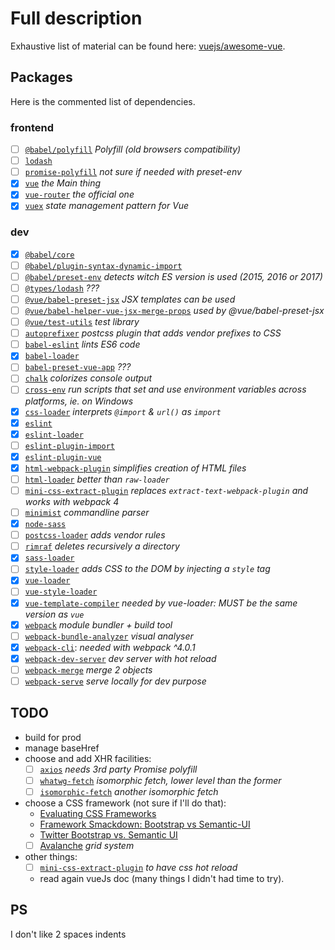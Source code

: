 # Full description

Exhaustive list of material can be found here: [vuejs/awesome-vue](https://github.com/vuejs/awesome-vue).

## Packages

Here is the commented list of dependencies.

### frontend

* [ ] [`@babel/polyfill`](https://babeljs.io/docs/en/next/babel-polyfill.html) *Polyfill (old browsers compatibility)*
* [ ] [`lodash`](https://www.npmjs.com/package/lodash)
* [ ] [`promise-polyfill`](https://www.npmjs.com/package/promise-polyfill) *not sure if needed with preset-env*
* [x] [`vue`](https://www.npmjs.com/package/vue) *the Main thing*
* [x] [`vue-router`](https://router.vuejs.org/) *the official one*
* [x] [`vuex`](https://vuex.vuejs.org/) *state management pattern for Vue*

### dev

* [x] [`@babel/core`](https://babeljs.io/docs/en/next/babel-core.html)
* [ ] [`@babel/plugin-syntax-dynamic-import`](https://babeljs.io/docs/en/next/babel-plugin-syntax-dynamic-import.html)
* [ ] [`@babel/preset-env`](https://babeljs.io/docs/en/next/babel-preset-env.html) *detects witch ES version is used (2015, 2016 or 2017)*
* [ ] [`@types/lodash`](https://www.npmjs.com/package/@types/lodash) *???*
* [ ] [`@vue/babel-preset-jsx`](https://www.npmjs.com/package/@vue/babel-preset-jsx) *JSX templates can be used*
* [ ] [`@vue/babel-helper-vue-jsx-merge-props`](https://www.npmjs.com/package/@vue/babel-helper-vue-jsx-merge-props) *used by @vue/babel-preset-jsx*
* [ ] [`@vue/test-utils`](https://vue-test-utils.vuejs.org/) *test library*
* [ ] [`autoprefixer`](https://www.npmjs.com/package/autoprefixer) *postcss plugin that adds vendor prefixes to CSS*
* [ ] [`babel-eslint`](https://www.npmjs.com/package/babel-eslint) *lints ES6 code*
* [x] [`babel-loader`](https://www.npmjs.com/package/babel-loader)
* [ ] [`babel-preset-vue-app`](https://www.npmjs.com/package/babel-preset-vue-app) *???*
* [ ] [`chalk`](https://www.npmjs.com/package/chalk) *colorizes console output*
* [ ] [`cross-env`](https://www.npmjs.com/package/cross-env) *run scripts that set and use environment variables across platforms, ie. on Windows*
* [x] [`css-loader`](https://www.npmjs.com/package/css-loader) *interprets `@import` & `url()` as `import`*
* [x] [`eslint`](https://www.npmjs.com/package/eslint)
* [x] [`eslint-loader`](https://www.npmjs.com/package/eslint-loader)
* [ ] [`eslint-plugin-import`](https://www.npmjs.com/package/eslint-plugin-import)
* [x] [`eslint-plugin-vue`](https://www.npmjs.com/package/eslint-plugin-vue)
* [x] [`html-webpack-plugin`](https://www.npmjs.com/package/html-webpack-plugin) *simplifies creation of HTML files*
* [ ] [`html-loader`](https://www.npmjs.com/package/html-loader) *better than `raw-loader`*
* [ ] [`mini-css-extract-plugin`](https://www.npmjs.com/package/mini-css-extract-plugin) *replaces `extract-text-webpack-plugin` and works with webpack 4*
* [ ] [`minimist`](https://www.npmjs.com/package/minimist) *commandline parser*
* [x] [`node-sass`](https://www.npmjs.com/package/node-sass)
* [ ] [`postcss-loader`](https://www.npmjs.com/package/postcss-loader) *adds vendor rules*
* [ ] [`rimraf`](https://www.npmjs.com/package/rimraf) *deletes recursively a directory*
* [x] [`sass-loader`](https://www.npmjs.com/package/sass-loader)
* [ ] [`style-loader`](https://www.npmjs.com/package/style-loader) *adds CSS to the DOM by injecting a `style` tag*
* [x] [`vue-loader`](https://vue-loader.vuejs.org)
* [ ] [`vue-style-loader`](https://www.npmjs.com/package/vue-style-loader)
* [x] [`vue-template-compiler`](https://www.npmjs.com/package/vue-template-compiler) *needed by vue-loader: MUST be the same version as `vue`*
* [x] [`webpack`](https://www.npmjs.com/package/webpack) *module bundler + build tool*
* [ ] [`webpack-bundle-analyzer`](https://www.npmjs.com/package/) *visual analyser*
* [x] [`webpack-cli`](https://www.npmjs.com/package/webpack-cli): *needed with webpack ^4.0.1*
* [x] [`webpack-dev-server`](https://www.npmjs.com/package/webpack-dev-server) *dev server with hot reload*
* [ ] [`webpack-merge`](https://www.npmjs.com/package/webpack-merge) *merge 2 objects*
* [ ] [`webpack-serve`](https://www.npmjs.com/package/webpack-serve) *serve locally for dev purpose*

## TODO

* build for prod
* manage baseHref
* choose and add XHR facilities:
  * [ ] [`axios`](https://www.npmjs.com/package/axios) *needs 3rd party Promise polyfill*
  * [ ] [`whatwg-fetch`](https://github.com/github/fetch) *isomorphic fetch, lower level than the former*
  * [ ] [`isomorphic-fetch`](https://github.com/matthew-andrews/isomorphic-fetch) *another isomorphic fetch*
* choose a CSS framework (not sure if I'll do that):
  * [Evaluating CSS Frameworks](https://codeburst.io/evaluating-css-frameworks-bulma-vs-foundation-vs-milligram-vs-pure-vs-semantic-vs-uikit-503883bd25a3)
  * [Framework Smackdown: Bootstrap vs Semantic-UI](https://hostpresto.com/blog/framework-smackdown-bootstrap-vs-semantic-ui/)
  * [Twitter Bootstrap vs. Semantic UI](https://www.upwork.com/hiring/development/twitter-bootstrap-vs-semantic-ui/)
  * [ ] [Avalanche](http://colourgarden.net/avalanche/) *grid system*
* other things:
  * [ ] [`mini-css-extract-plugin`](https://vue-loader.vuejs.org/guide/extract-css.html) *to have css hot reload*
  * read again vueJs doc (many things I didn't had time to try).

## PS

I don't like 2 spaces indents
